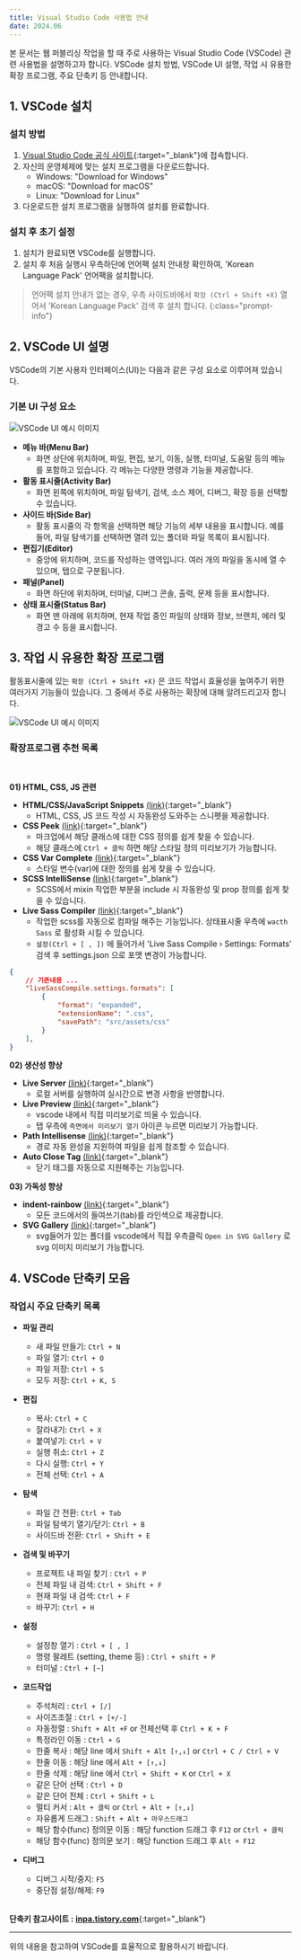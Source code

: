 ```yaml
---
title: Visual Studio Code 사용법 안내
date: 2024.06
---
```


본 문서는 웹 퍼블리싱 작업을 할 때 주로 사용하는 Visual Studio Code (VSCode) 관련 사용법을 설명하고자 합니다.
VSCode 설치 방법, VSCode UI 설명, 작업 시 유용한 확장 프로그램, 주요 단축키 등 안내합니다.

## 1. VSCode 설치

### 설치 방법

1. [Visual Studio Code 공식 사이트](https://code.visualstudio.com/download){:target="_blank"}에 접속합니다.
2. 자신의 운영체제에 맞는 설치 프로그램을 다운로드합니다.
   - Windows: "Download for Windows"
   - macOS: "Download for macOS"
   - Linux: "Download for Linux"
3. 다운로드한 설치 프로그램을 실행하여 설치를 완료합니다.

### 설치 후 초기 설정

1. 설치가 완료되면 VSCode를 실행합니다.
2. 설치 후 처음 실행시 우측하단에 언어팩 설치 안내창 확인하여, 'Korean Language Pack' 언어팩을 설치합니다.

> 언어팩 설치 안내가 없는 경우, 우측 사이드바에서 `확장 (Ctrl + Shift +X)` 열어서 'Korean Language Pack' 검색 후 설치 합니다.
{:class="prompt-info"}

## 2. VSCode UI 설명

VSCode의 기본 사용자 인터페이스(UI)는 다음과 같은 구성 요소로 이루어져 있습니다.

### 기본 UI 구성 요소

![VSCode UI 예시 이미지](@/assets/images/post/post_tri_code_01.png)   

- **메뉴 바(Menu Bar)**
    - 화면 상단에 위치하며, 파일, 편집, 보기, 이동, 실행, 터미널, 도움말 등의 메뉴를 포함하고 있습니다. 각 메뉴는 다양한 명령과 기능을 제공합니다.
- **활동 표시줄(Activity Bar)**
    - 화면 왼쪽에 위치하며, 파일 탐색기, 검색, 소스 제어, 디버그, 확장 등을 선택할 수 있습니다.
- **사이드 바(Side Bar)**
    - 활동 표시줄의 각 항목을 선택하면 해당 기능의 세부 내용을 표시합니다. 예를 들어, 파일 탐색기를 선택하면 열려 있는 폴더와 파일 목록이 표시됩니다.
- **편집기(Editor)**
    - 중앙에 위치하며, 코드를 작성하는 영역입니다. 여러 개의 파일을 동시에 열 수 있으며, 탭으로 구분됩니다.
- **패널(Panel)**
    - 화면 하단에 위치하며, 터미널, 디버그 콘솔, 출력, 문제 등을 표시합니다.
- **상태 표시줄(Status Bar)**
    - 화면 맨 아래에 위치하며, 현재 작업 중인 파일의 상태와 정보, 브랜치, 에러 및 경고 수 등을 표시합니다.


## 3. 작업 시 유용한 확장 프로그램

활동표시줄에 있는 `확장 (Ctrl + Shift +X)` 은 코드 작업시 효율성을 높여주기 위한 여러가지 기능들이 있습니다.
그 중에서 주로 사용하는 확장에 대해 알려드리고자 합니다.


![VSCode UI 예시 이미지](@/assets/images/post/post_tri_code_02.png)   

### 확장프로그램 추천 목록

<br>

**01) HTML, CSS, JS 관련**
- **HTML/CSS/JavaScript Snippets** [(link)](https://marketplace.visualstudio.com/items?itemName=Wscats.html-snippets){:target="_blank"}
    - HTML, CSS, JS 코드 작성 시 자동완성 도와주는 스니펫을 제공합니다.
- **CSS Peek** [(link)](https://marketplace.visualstudio.com/items?itemName=pranaygp.vscode-css-peek){:target="_blank"}
    - 마크업에서 해당 클래스에 대한 CSS 정의를 쉽게 찾을 수 있습니다.
    - 해당 클래스에 `Ctrl + 클릭` 하면 해당 스타일 정의 미리보기가 가능합니다.
- **CSS Var Complete** [(link)](https://marketplace.visualstudio.com/items?itemName=phoenisx.cssvar){:target="_blank"}
    - 스타일 변수(var)에 대한 정의를 쉽게 찾을 수 있습니다.
- **SCSS IntelliSense** [(link)](https://marketplace.visualstudio.com/items?itemName=mrmlnc.vscode-scss){:target="_blank"}      
    - SCSS에서 mixin 작업한 부분을 include 시 자동완성 및 prop 정의를 쉽게 찾을 수 있습니다. 
- **Live Sass Compiler** [(link)](https://marketplace.visualstudio.com/items?itemName=glenn2223.live-sass){:target="_blank"}      
    - 작업한 scss를 자동으로 컴파일 해주는 기능입니다. 상태표시줄 우측에 `wacth Sass` 로 활성화 시킬 수 있습니다.
    - `설정(Ctrl + [ , ])` 에 들어가서 'Live Sass Compile › Settings: Formats' 검색 후 settings.json 으로 포맷 변경이 가능합니다.
```json
{
    // 기존내용 ...
    "liveSassCompile.settings.formats": [    
        {
            "format": "expanded",
            "extensionName": ".css",
            "savePath": "src/assets/css"
        }
    ],
}
```

**02) 생산성 향상**
- **Live Server** [(link)](https://marketplace.visualstudio.com/items?itemName=ritwickdey.LiveServer){:target="_blank"}
    - 로컬 서버를 실행하여 실시간으로 변경 사항을 반영합니다.
- **Live Preview** [(link)](https://marketplace.visualstudio.com/items?itemName=ms-vscode.live-server){:target="_blank"}
    - vscode 내에서 직접 미리보기로 띄울 수 있습니다.
    - 탭 우측에 `측면에서 미리보기 열기` 아이콘 누르면 미리보기 가능합니다.
- **Path Intellisense** [(link)](https://marketplace.visualstudio.com/items?itemName=christian-kohler.path-intellisense){:target="_blank"}
    - 경로 자동 완성을 지원하여 파일을 쉽게 참조할 수 있습니다.
- **Auto Close Tag** [(link)](https://marketplace.visualstudio.com/items?itemName=formulahendry.auto-close-tag){:target="_blank"}
    - 닫기 태그를 자동으로 지원해주는 기능입니다.


**03) 가독성 향상**
- **indent-rainbow** [(link)](https://marketplace.visualstudio.com/items?itemName=oderwat.indent-rainbow){:target="_blank"}
    - 모든 코드에서의 들여쓰기(tab)를 라인색으로 제공합니다.
- **SVG Gallery** [(link)](https://marketplace.visualstudio.com/items?itemName=developer2006.svg-gallery){:target="_blank"}
    - svg들어가 있는 폴더를 vscode에서 직접 우측클릭 `Open in SVG Gallery` 로 svg 이미지 미리보기 가능합니다.


## 4. VSCode 단축키 모음

### 작업시 주요 단축키 목록

- **파일 관리**
  - 새 파일 만들기: `Ctrl + N`
  - 파일 열기: `Ctrl + O`
  - 파일 저장: `Ctrl + S`
  - 모두 저장: `Ctrl + K, S`

- **편집**
  - 복사: `Ctrl + C`
  - 잘라내기: `Ctrl + X`
  - 붙여넣기: `Ctrl + V`
  - 실행 취소: `Ctrl + Z`
  - 다시 실행: `Ctrl + Y`
  - 전체 선택: `Ctrl + A`

- **탐색**
  - 파일 간 전환: `Ctrl + Tab`
  - 파일 탐색기 열기/닫기: `Ctrl + B`
  - 사이드바 전환: `Ctrl + Shift + E`

- **검색 및 바꾸기**
  - 프로젝트 내 파일 찾기 : `Ctrl + P`
  - 전체 파일 내 검색: `Ctrl + Shift + F`
  - 현재 파일 내 검색: `Ctrl + F`
  - 바꾸기: `Ctrl + H`

- **설정**
  - 설정창 열기 : `Ctrl + [ , ]`
  - 명령 팔레트 (setting, theme 등) : `Ctrl + shift + P`
  - 터미널 : `Ctrl + [~]`

- **코드작업**
  - 주석처리 : `Ctrl + [/]`
  - 사이즈조절 : `Ctrl + [+/-]`
  - 자동정렬 : `Shift + Alt +F` or 전체선택 후 `Ctrl + K + F`
  - 특정라인 이동 : `Ctrl + G`
  - 한줄 복사 : 해당 line 에서 `Shift + Alt [↑,↓]` or `Ctrl + C / Ctrl + V`
  - 한줄 이동 : 해당 line 에서 `Alt + [↑,↓]`
  - 한줄 삭제 : 해당 line 에서 `Ctrl + Shift + K` or `Ctrl + X`
  - 같은 단어 선택 : `Ctrl + D`
  - 같은 단어 전체 : `Ctrl + Shift + L`
  - 멀티 커서 : `Alt + 클릭` or `Ctrl + Alt + [↑,↓]`
  - 자유롭게 드래그 : `Shift + Alt + 마우스드래그`
  - 해당 함수(func) 정의문 이동 : 해당 function 드래그 후 `F12` or `Ctrl + 클릭`
  - 해당 함수(func) 정의문 보기 : 해당 function 드래그 후 `Alt + F12`

- **디버그**
  - 디버그 시작/중지: `F5`
  - 중단점 설정/해제: `F9`

<br>**단축키 참고사이트 :** [**inpa.tistory.com**](https://inpa.tistory.com/entry/VS-Code-%E2%8F%B1%EF%B8%8F-%EC%9C%A0%EC%9A%A9%ED%95%9C-%EB%8B%A8%EC%B6%95%ED%82%A4-%EC%A0%95%EB%A6%AC){:target="_blank"}


---

위의 내용을 참고하여 VSCode를 효율적으로 활용하시기 바랍니다.
